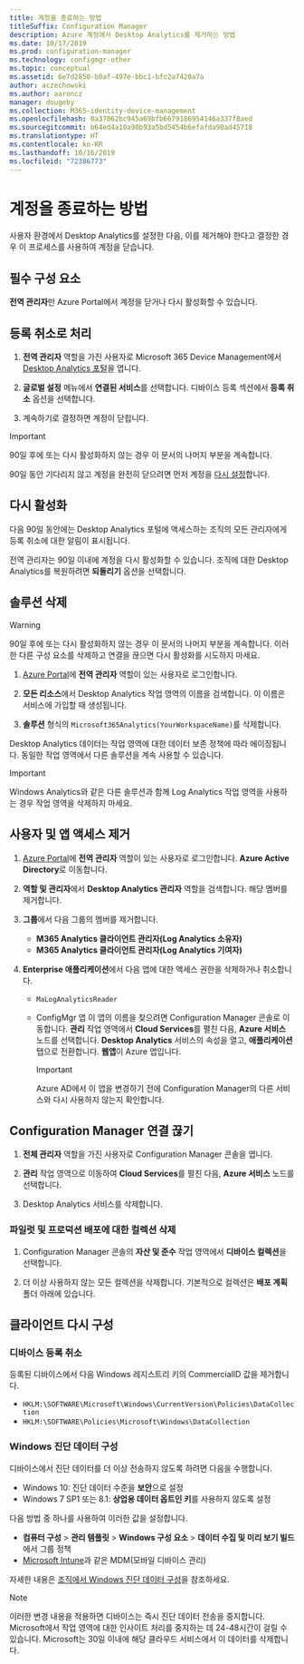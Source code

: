 ```yaml
---
title: 계정을 종료하는 방법
titleSuffix: Configuration Manager
description: Azure 계정에서 Desktop Analytics를 제거하는 방법
ms.date: 10/17/2019
ms.prod: configuration-manager
ms.technology: configmgr-other
ms.topic: conceptual
ms.assetid: 6e7d2850-b0af-497e-bbc1-bfc2a7420a7a
author: aczechowski
ms.author: aaroncz
manager: dougeby
ms.collection: M365-identity-device-management
ms.openlocfilehash: 0a37062bc945a69bfb6679186954146a337f8aed
ms.sourcegitcommit: b64ed4a10a90b93a5bd5454b6efafda90ad45718
ms.translationtype: HT
ms.contentlocale: ko-KR
ms.lasthandoff: 10/16/2019
ms.locfileid: "72386773"
---
```

# <a name="how-to-close-your-account"></a>계정을 종료하는 방법

사용자 환경에서 Desktop Analytics를 설정한 다음, 이를 제거해야 한다고 결정한 경우 이 프로세스를 사용하여 계정을 닫습니다.

## <a name="prerequisites"></a>필수 구성 요소

**전역 관리자**만 Azure Portal에서 계정을 닫거나 다시 활성화할 수 있습니다.

## <a name="process-to-offboard"></a>등록 취소로 처리

1. **전역 관리자** 역할을 가진 사용자로 Microsoft 365 Device Management에서 [Desktop Analytics 포털](https://aka.ms/desktopanalytics)을 엽니다.

1. **글로벌 설정** 메뉴에서 **연결된 서비스**를 선택합니다. 디바이스 등록 섹션에서 **등록 취소** 옵션을 선택합니다.

1. 계속하기로 결정하면 계정이 닫힙니다.

> [!Important]
> 90일 후에 또는 다시 활성화하지 않는 경우 이 문서의 나머지 부분을 계속합니다.
>
> 90일 동안 기다리지 않고 계정을 완전히 닫으려면 먼저 계정을 [다시 설정](/sccm/desktop-analytics/account-reset)합니다.

## <a name="reactivate"></a>다시 활성화

다음 90일 동안에는 Desktop Analytics 포털에 액세스하는 조직의 모든 관리자에게 등록 취소에 대한 알림이 표시됩니다.

전역 관리자는 90일 이내에 계정을 다시 활성화할 수 있습니다. 조직에 대한 Desktop Analytics를 복원하려면 **되돌리기** 옵션을 선택합니다.

## <a name="delete-the-solution"></a>솔루션 삭제

> [!Warning]
> 90일 후에 또는 다시 활성화하지 않는 경우 이 문서의 나머지 부분을 계속합니다. 이러한 다른 구성 요소를 삭제하고 연결을 끊으면 다시 활성화를 시도하지 마세요.

1. [Azure Portal](https://portal.azure.com)에 **전역 관리자** 역할이 있는 사용자로 로그인합니다.

1. **모든 리소스**에서 Desktop Analytics 작업 영역의 이름을 검색합니다. 이 이름은 서비스에 가입할 때 생성됩니다.

1. **솔루션** 형식의 `Microsoft365Analytics(YourWorkspaceName)`를 삭제합니다.

Desktop Analytics 데이터는 작업 영역에 대한 데이터 보존 정책에 따라 에이징됩니다. 동일한 작업 영역에서 다른 솔루션을 계속 사용할 수 있습니다.

> [!Important]  
> Windows Analytics와 같은 다른 솔루션과 함께 Log Analytics 작업 영역을 사용하는 경우 작업 영역을 삭제하지 마세요.

## <a name="remove-user-and-app-access"></a>사용자 및 앱 액세스 제거

1. [Azure Portal](https://portal.azure.com)에 **전역 관리자** 역할이 있는 사용자로 로그인합니다. **Azure Active Directory**로 이동합니다.

1. **역할 및 관리자**에서 **Desktop Analytics 관리자** 역할을 검색합니다. 해당 멤버를 제거합니다.

1. **그룹**에서 다음 그룹의 멤버를 제거합니다.

    - **M365 Analytics 클라이언트 관리자(Log Analytics 소유자)**
    - **M365 Analytics 클라이언트 관리자(Log Analytics 기여자)**

1. **Enterprise 애플리케이션**에서 다음 앱에 대한 액세스 권한을 삭제하거나 취소합니다.

    - `MaLogAnalyticsReader`

    - ConfigMgr 앱 이 앱의 이름을 찾으려면 Configuration Manager 콘솔로 이동합니다. **관리** 작업 영역에서 **Cloud Services**를 펼친 다음, **Azure 서비스** 노드를 선택합니다. **Desktop Analytics** 서비스의 속성을 열고, **애플리케이션** 탭으로 전환합니다. **웹앱**이 Azure 앱입니다.

        > [!Important]  
        > Azure AD에서 이 앱을 변경하기 전에 Configuration Manager의 다른 서비스와 다시 사용하지 않는지 확인합니다.

## <a name="disconnect-configuration-manager"></a>Configuration Manager 연결 끊기

1. **전체 관리자** 역할을 가진 사용자로 Configuration Manager 콘솔을 엽니다.

1. **관리** 작업 영역으로 이동하여 **Cloud Services**를 펼친 다음, **Azure 서비스** 노드를 선택합니다.

1. Desktop Analytics 서비스를 삭제합니다.

### <a name="delete-collections-for-the-pilot-and-production-deployments"></a>파일럿 및 프로덕션 배포에 대한 컬렉션 삭제

1. Configuration Manager 콘솔의 **자산 및 준수** 작업 영역에서 **디바이스 컬렉션**을 선택합니다.

1. 더 이상 사용하지 않는 모든 컬렉션을 삭제합니다. 기본적으로 컬렉션은 **배포 계획** 폴더 아래에 있습니다.  

## <a name="reconfigure-clients"></a>클라이언트 다시 구성

### <a name="unenroll-devices"></a>디바이스 등록 취소

등록된 디바이스에서 다음 Windows 레지스트리 키의 CommercialID 값을 제거합니다.

- `HKLM:\SOFTWARE\Microsoft\Windows\CurrentVersion\Policies\DataCollection`
- `HKLM:\SOFTWARE\Policies\Microsoft\Windows\DataCollection`

### <a name="windows-diagnostic-data-configuration"></a>Windows 진단 데이터 구성

디바이스에서 진단 데이터를 더 이상 전송하지 않도록 하려면 다음을 수행합니다.

- Windows 10: 진단 데이터 수준을 **보안**으로 설정
- Windows 7 SP1 또는 8.1: **상업용 데이터 옵트인 키**를 사용하지 않도록 설정

다음 방법 중 하나를 사용하여 이러한 값을 설정합니다.

- **컴퓨터 구성** > **관리 템플릿** > **Windows 구성 요소** > **데이터 수집 및 미리 보기 빌드**에서 그룹 정책
- [Microsoft Intune](https://docs.microsoft.com/intune/device-restrictions-windows-10#reporting-and-telemetry)과 같은 MDM(모바일 디바이스 관리)

자세한 내용은 [조직에서 Windows 진단 데이터 구성](https://docs.microsoft.com/windows/privacy/configure-windows-diagnostic-data-in-your-organization)을 참조하세요.

> [!NOTE]  
> 이러한 변경 내용을 적용하면 디바이스는 즉시 진단 데이터 전송을 중지합니다. Microsoft에서 작업 영역에 대한 인사이트 처리를 중지하는 데 24-48시간이 걸릴 수 있습니다. Microsoft는 30일 이내에 해당 클라우드 서비스에서 이 데이터를 삭제합니다.
